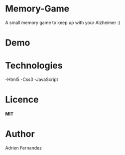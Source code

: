 # Memory-Game
A small memory game to keep up with your Alzheimer :)

# Demo

# Technologies
-Html5
-Css3
-JavaScript

# Licence
#### MIT

# Author
Adrien Fernandez

